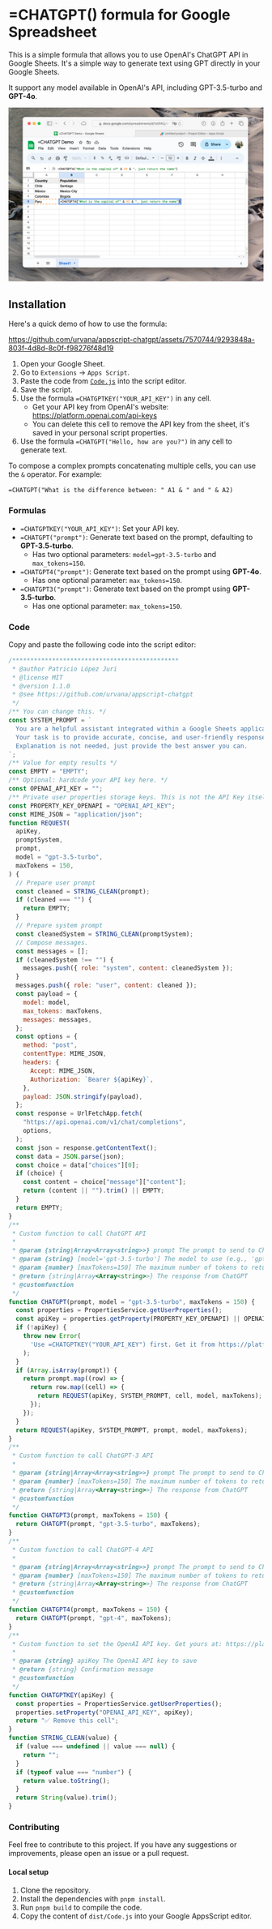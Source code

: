 # =CHATGPT() formula for Google Spreadsheet

This is a simple formula that allows you to use OpenAI's ChatGPT API in Google Sheets. It's a simple way to generate text using GPT directly in your Google Sheets.

It support any model available in OpenAI's API, including GPT-3.5-turbo and **GPT-4o**.

![demo](./assets/demo1.png)

## Installation

Here's a quick demo of how to use the formula:

https://github.com/urvana/appscript-chatgpt/assets/7570744/9293848a-803f-4d8d-8c0f-f98276f48d19

1. Open your Google Sheet.
2. Go to `Extensions` -> `Apps Script`.
3. Paste the code from [`Code.js`](https://raw.githubusercontent.com/urvana/appscript-chatgpt/main/dist/Code.js) into the script editor.
4. Save the script.
5. Use the formula `=CHATGPTKEY("YOUR_API_KEY")` in any cell.
    * Get your API key from OpenAI's website: https://platform.openai.com/api-keys
    * You can delete this cell to remove the API key from the sheet, it's saved in your personal script properties.
6. Use the formula `=CHATGPT("Hello, how are you?")` in any cell to generate text.

To compose a complex prompts concatenating multiple cells, you can use the `&` operator. For example: 

```
=CHATGPT("What is the difference between: " A1 & " and " & A2)
```

### Formulas

* `=CHATGPTKEY("YOUR_API_KEY")`: Set your API key.
* `=CHATGPT("prompt")`: Generate text based on the prompt, defaulting to **GPT-3.5-turbo**.
    * Has two optional parameters: `model=gpt-3.5-turbo` and `max_tokens=150`.
* `=CHATGPT4("prompt")`: Generate text based on the prompt using **GPT-4o**.
    * Has one optional parameter: `max_tokens=150`.
* `=CHATGPT3("prompt")`: Generate text based on the prompt using **GPT-3.5-turbo**.
    * Has one optional parameter: `max_tokens=150`.

### Code

Copy and paste the following code into the script editor:

```javascript
/**********************************************
 * @author Patricio López Juri
 * @license MIT
 * @version 1.1.0
 * @see https://github.com/urvana/appscript-chatgpt
 */
/** You can change this. */
const SYSTEM_PROMPT = `
  You are a helpful assistant integrated within a Google Sheets application.
  Your task is to provide accurate, concise, and user-friendly responses to user prompts.
  Explanation is not needed, just provide the best answer you can.
`;
/** Value for empty results */
const EMPTY = "EMPTY";
/** Optional: hardcode your API key here. */
const OPENAI_API_KEY = "";
/** Private user properties storage keys. This is not the API Key itself. */
const PROPERTY_KEY_OPENAPI = "OPENAI_API_KEY";
const MIME_JSON = "application/json";
function REQUEST(
  apiKey,
  promptSystem,
  prompt,
  model = "gpt-3.5-turbo",
  maxTokens = 150,
) {
  // Prepare user prompt
  const cleaned = STRING_CLEAN(prompt);
  if (cleaned === "") {
    return EMPTY;
  }
  // Prepare system prompt
  const cleanedSystem = STRING_CLEAN(promptSystem);
  // Compose messages.
  const messages = [];
  if (cleanedSystem !== "") {
    messages.push({ role: "system", content: cleanedSystem });
  }
  messages.push({ role: "user", content: cleaned });
  const payload = {
    model: model,
    max_tokens: maxTokens,
    messages: messages,
  };
  const options = {
    method: "post",
    contentType: MIME_JSON,
    headers: {
      Accept: MIME_JSON,
      Authorization: `Bearer ${apiKey}`,
    },
    payload: JSON.stringify(payload),
  };
  const response = UrlFetchApp.fetch(
    "https://api.openai.com/v1/chat/completions",
    options,
  );
  const json = response.getContentText();
  const data = JSON.parse(json);
  const choice = data["choices"][0];
  if (choice) {
    const content = choice["message"]["content"];
    return (content || "").trim() || EMPTY;
  }
  return EMPTY;
}
/**
 * Custom function to call ChatGPT API
 *
 * @param {string|Array<Array<string>>} prompt The prompt to send to ChatGPT. Defaults to GT3.5 Turbo model.
 * @param {string} [model='gpt-3.5-turbo'] The model to use (e.g., 'gpt-3.5-turbo', 'gpt-4')
 * @param {number} [maxTokens=150] The maximum number of tokens to return
 * @return {string|Array<Array<string>>} The response from ChatGPT
 * @customfunction
 */
function CHATGPT(prompt, model = "gpt-3.5-turbo", maxTokens = 150) {
  const properties = PropertiesService.getUserProperties();
  const apiKey = properties.getProperty(PROPERTY_KEY_OPENAPI) || OPENAI_API_KEY;
  if (!apiKey) {
    throw new Error(
      'Use =CHATGPTKEY("YOUR_API_KEY") first. Get it from https://platform.openai.com/api-keys',
    );
  }
  if (Array.isArray(prompt)) {
    return prompt.map((row) => {
      return row.map((cell) => {
        return REQUEST(apiKey, SYSTEM_PROMPT, cell, model, maxTokens);
      });
    });
  }
  return REQUEST(apiKey, SYSTEM_PROMPT, prompt, model, maxTokens);
}
/**
 * Custom function to call ChatGPT-3 API
 *
 * @param {string|Array<Array<string>>} prompt The prompt to send to ChatGPT
 * @param {number} [maxTokens=150] The maximum number of tokens to return
 * @return {string|Array<Array<string>>} The response from ChatGPT
 * @customfunction
 */
function CHATGPT3(prompt, maxTokens = 150) {
  return CHATGPT(prompt, "gpt-3.5-turbo", maxTokens);
}
/**
 * Custom function to call ChatGPT-4 API
 *
 * @param {string|Array<Array<string>>} prompt The prompt to send to ChatGPT
 * @param {number} [maxTokens=150] The maximum number of tokens to return
 * @return {string|Array<Array<string>>} The response from ChatGPT
 * @customfunction
 */
function CHATGPT4(prompt, maxTokens = 150) {
  return CHATGPT(prompt, "gpt-4", maxTokens);
}
/**
 * Custom function to set the OpenAI API key. Get yours at: https://platform.openai.com/api-keys
 *
 * @param {string} apiKey The OpenAI API key to save
 * @return {string} Confirmation message
 * @customfunction
 */
function CHATGPTKEY(apiKey) {
  const properties = PropertiesService.getUserProperties();
  properties.setProperty("OPENAI_API_KEY", apiKey);
  return "✅ Remove this cell";
}
function STRING_CLEAN(value) {
  if (value === undefined || value === null) {
    return "";
  }
  if (typeof value === "number") {
    return value.toString();
  }
  return String(value).trim();
}

```

### Contributing

Feel free to contribute to this project. If you have any suggestions or improvements, please open an issue or a pull request.

#### Local setup

1. Clone the repository.
2. Install the dependencies with `pnpm install`.
3. Run `pnpm build` to compile the code.
4. Copy the content of `dist/Code.js` into your Google AppsScript editor.
